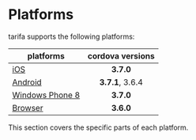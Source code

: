 # Platforms

tarifa supports the following platforms:

| platforms      | cordova versions |
| ---------------|:------:|
| [iOS](./ios.md)         |  **3.7.0**     |
| [Android](./android.md)   | **3.7.1**, 3.6.4      |
| [Windows Phone 8](./wp8.md) |  **3.7.0** |
| [Browser](./browser.md) | **3.6.0** |

This section covers the specific parts of each platform.
